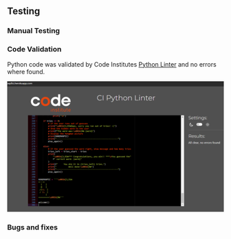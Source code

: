 ## Testing

### Manual Testing

### Code Validation
Python code was validated by Code Institutes [Python Linter](https://pep8ci.herokuapp.com/) and no errors where found.

![Python validation](/docs/README-images/python-linter.PNG)

### Bugs and fixes